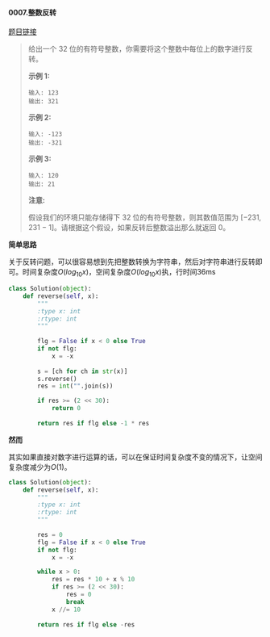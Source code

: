 #### 0007.整数反转
[题目链接](https://leetcode-cn.com/problems/reverse-integer/)
> 给出一个 32 位的有符号整数，你需要将这个整数中每位上的数字进行反转。
>
> **示例 1:**
>
> ```
> 输入: 123
> 输出: 321
> ```
>
>  **示例 2:**
>
> ```
> 输入: -123
> 输出: -321
> ```
>
> **示例 3:**
>
> ```
> 输入: 120
> 输出: 21
> ```
>
> **注意:**
>
> 假设我们的环境只能存储得下 32 位的有符号整数，则其数值范围为 [−231,  231 − 1]。请根据这个假设，如果反转后整数溢出那么就返回 0。

**简单思路**

关于反转问题，可以很容易想到先把整数转换为字符串，然后对字符串进行反转即可。时间复杂度$O(log_{10}{x})$，空间复杂度$O(log_{10}{x})$执，行时间36ms

```python
class Solution(object):
    def reverse(self, x):
        """
        :type x: int
        :rtype: int
        """
        
        flg = False if x < 0 else True
        if not flg:
            x = -x
        
        s = [ch for ch in str(x)]
        s.reverse()
        res = int("".join(s))

        if res >= (2 << 30):
            return 0
        
        return res if flg else -1 * res
```

**然而**

其实如果直接对数字进行运算的话，可以在保证时间复杂度不变的情况下，让空间复杂度减少为$O(1)$。

```python
class Solution(object):
    def reverse(self, x):
        """
        :type x: int
        :rtype: int
        """
        
        res = 0
        flg = False if x < 0 else True
        if not flg:
            x = -x

        while x > 0:
            res = res * 10 + x % 10
            if res >= (2 << 30):
                res = 0
                break
            x //= 10
        
        return res if flg else -res
```

